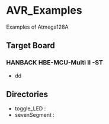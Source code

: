 # AVR_Examples
Examples of Atmega128A
## Target Board
### HANBACK HBE-MCU-Multi II -ST   
* dd
## Directories
* toggle_LED :    
* sevenSegment :      
